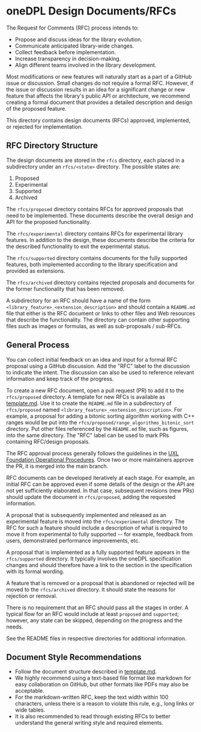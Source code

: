 # oneDPL Design Documents/RFCs

The Request for Comments (RFC) process intends to:

- Propose and discuss ideas for the library evolution.
- Communicate anticipated library-wide changes.
- Collect feedback before implementation.
- Increase transparency in decision-making.
- Align different teams involved in the library development.

Most modifications or new features will naturally start as a part of a 
GitHub issue or discussion. Small changes do not require a formal RFC. 
However, if the issue or discussion results in an idea for a significant 
change or new feature that affects the library's public API or architecture, 
we recommend creating a formal document that provides
a detailed description and design of the proposed feature.

This directory contains design documents (RFCs) approved, 
implemented, or rejected for implementation.

## RFC Directory Structure

The design documents are stored in the `rfcs` directory, each placed 
in a subdirectory under an `rfcs/<state>` directory. The possible states are:

1. Proposed
2. Experimental
3. Supported
4. Archived

The `rfcs/proposed` directory contains RFCs for approved proposals
that need to be implemented. These documents describe the overall design
and API for the proposed functionality.

The `rfcs/experimental` directory contains RFCs for experimental library features.
In addition to the design, these documents describe the criteria for the described
functionality to exit the experimental status.

The `rfcs/supported` directory contains documents for the fully supported features,
both implemented according to the library specification and provided as extensions.

The `rfcs/archived` directory contains rejected proposals and documents for
the former functionality that has been removed.

A subdirectory for an RFC should have a name of the form `<library_feature>_<extension_description>`
and should contain a `README.md` file that either is the RFC document
or links to other files and Web resources that describe the functionality.
The directory can contain other supporting files such as images or formulas,
as well as sub-proposals / sub-RFCs.

## General Process

You can collect initial feedback on an idea and input for a formal RFC proposal
using a GitHub discussion. Add the "RFC" label to the discussion to indicate
the intent. The discussion can also be used to reference relevant information
and keep track of the progress.

To create a new RFC document, open a pull request (PR) to add it to the `rfcs/proposed` directory.
A template for new RFCs is available as [template.md](template.md).
Use it to create the `README.md` file in a subdirectory of `rfcs/proposed` named
`<library_feature>_<extension_description>`. For example,
a proposal for adding a bitonic sorting algorithm working with C++ ranges would be put
into the `rfcs/proposed/range_algorithms_bitonic_sort` directory.
Put other files referenced by the `README.md` file, such as figures, into the same directory.
The "RFC" label can be used to mark PRs containing RFC/design proposals.

The RFC approval process generally follows the guidelines in the [UXL Foundation Operational Procedures](
https://github.com/uxlfoundation/uxl_operational_procedures/blob/release/Process_Documents/Organization_Operational_Process.md#review--approval-process).
Once two or more maintainers approve the PR, it is merged into the main branch.

RFC documents can be developed iteratively at each stage. For example, an initial RFC
can be approved even if some details of the design or the API are not yet sufficiently
elaborated. In that case, subsequent revisions (new PRs) should update the document
in `rfcs/proposed`, adding the requested information.

A proposal that is subsequently implemented and released as an experimental feature
is moved into the `rfcs/experimental` directory.
The RFC for such a feature should include a description
of what is required to move it from experimental to fully supported -- for 
example, feedback from users, demonstrated performance improvements, etc.

A proposal that is implemented as a fully supported feature appears
in the `rfcs/supported` directory. It typically involves the oneDPL specification
changes and should therefore have a link to the section in the specification
with its formal wording.

A feature that is removed or a proposal that is abandoned or rejected will 
be moved to the `rfcs/archived` directory. It should state the reasons for
rejection or removal.

There is no requirement that an RFC should pass all the stages in order.
A typical flow for an RFC would include at least `proposed` and `supported`;
however, any state can be skipped, depending on the progress and the needs.

See the README files in respective directories for additional information.

## Document Style Recommendations

- Follow the document structure described in [template.md](template.md).
- We highly recommend using a text-based file format like markdown for easy 
collaboration on GitHub, but other formats like PDFs may also be acceptable.
- For the markdown-written RFC, keep the text width within 100 characters,
unless there is a reason to violate this rule, e.g., long links or wide tables.
- It is also recommended to read through existing RFCs to better understand the 
general writing style and required elements.
